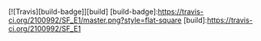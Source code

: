 [![Travis][build-badge]][build]
[build-badge]:https://travis-ci.org/2100992/SF_E1/master.png?style=flat-square
[build]:https://travis-ci.org/2100992/SF_E1
